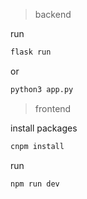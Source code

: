 > backend

run
``` bash
flask run
```
or 
``` bash
python3 app.py
```
> frontend

install packages
``` bash
cnpm install
```
run
```
npm run dev
```